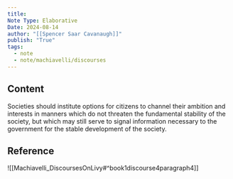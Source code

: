 ```yaml
---
title:
Note Type: Elaborative
Date: 2024-08-14
author: "[[Spencer Saar Cavanaugh]]"
publish: "True"
tags:
  - note
  - note/machiavelli/discourses
---
```


## Content

Societies should institute options for citizens to channel their ambition and interests in manners which do not threaten the fundamental stability of the society, but which may still serve to signal information necessary to the government for the stable development of the society.

## Reference

![[Machiavelli_DiscoursesOnLivy#^book1discourse4paragraph4]]
